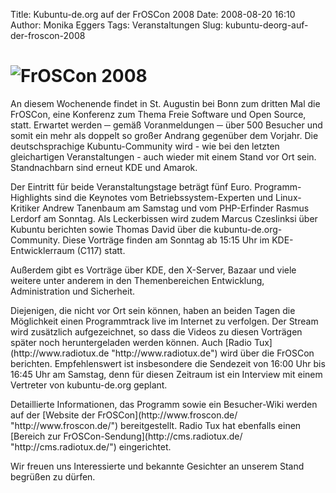 Title: Kubuntu-de.org auf der FrOSCon 2008
Date: 2008-08-20 16:10
Author: Monika Eggers
Tags: Veranstaltungen
Slug: kubuntu-deorg-auf-der-froscon-2008

![FrOSCon 2008](http://www.kubuntu-de.org/files/froscon_2008_glassy_button_round_01_small.png)
==============================================================================================

</p>
An diesem Wochenende findet in St. Augustin bei Bonn zum dritten Mal die
FrOSCon, eine Konferenz zum Thema Freie Software und Open Source, statt.
Erwartet werden ─ gemäß Voranmeldungen ─ über 500 Besucher und somit ein
mehr als doppelt so großer Andrang gegenüber dem Vorjahr. Die
deutschsprachige Kubuntu-Community wird - wie bei den letzten
gleichartigen Veranstaltungen - auch wieder mit einem Stand vor Ort
sein. Standnachbarn sind erneut KDE und Amarok.

</p>
<!--break--><!--break-->

Der Eintritt für beide Veranstaltungstage beträgt fünf Euro.
Programm-Highlights sind die Keynotes vom Betriebssystem-Experten und
Linux-Kritiker Andrew Tanenbaum am Samstag und vom PHP-Erfinder Rasmus
Lerdorf am Sonntag. Als Leckerbissen wird zudem Marcus Czeslinksi über
Kubuntu berichten sowie Thomas David über die kubuntu-de.org-Community.
Diese Vorträge finden am Sonntag ab 15:15 Uhr im KDE-Entwicklerraum
(C117) statt.

</p>
Außerdem gibt es Vorträge über KDE, den X-Server, Bazaar und viele
weitere unter anderem in den Themenbereichen Entwicklung, Administration
und Sicherheit.

</p>
Diejenigen, die nicht vor Ort sein können, haben an beiden Tagen die
Möglichkeit einen Programmtrack live im Internet zu verfolgen. Der
Stream wird zusätzlich aufgezeichnet, so dass die Videos zu diesen
Vorträgen später noch heruntergeladen werden können. Auch [Radio
Tux](http://www.radiotux.de "http://www.radiotux.de") wird über die
FrOSCon berichten. Empfehlenswert ist insbesondere die Sendezeit von
16:00 Uhr bis 16:45 Uhr am Samstag, denn für diesen Zeitraum ist ein
Interview mit einem Vertreter von kubuntu-de.org geplant.

</p>
Detaillierte Informationen, das Programm sowie ein Besucher-Wiki werden
auf der [Website der
FrOSCon](http://www.froscon.de/ "http://www.froscon.de/")
bereitgestellt. Radio Tux hat ebenfalls einen [Bereich zur
FrOSCon-Sendung](http://cms.radiotux.de/ "http://cms.radiotux.de/")
eingerichtet.

</p>
Wir freuen uns Interessierte und bekannte Gesichter an unserem Stand
begrüßen zu dürfen.

</p>

